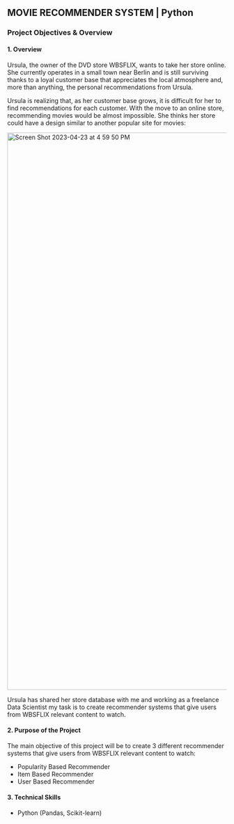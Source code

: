 ## MOVIE RECOMMENDER SYSTEM | Python

### Project Objectives & Overview
#### 1. Overview

Ursula, the owner of the DVD store WBSFLIX, wants to take her store online. She currently operates in a small town near Berlin and is still surviving thanks to a loyal customer base that appreciates the local atmosphere and, more than anything, the personal recommendations from Ursula.

Ursula is realizing that, as her customer base grows, it is difficult for her to find recommendations for each customer. With the move to an online store, recommending movies would be almost impossible. She thinks her store could have a design similar to another popular site for movies:

<img width="1280" alt="Screen Shot 2023-04-23 at 4 59 50 PM" src="https://user-images.githubusercontent.com/90986708/233847316-a883ccbd-2eac-431b-88ba-ad189d041659.png">



Ursula has shared her store database with me and working as a freelance Data Scientist my task is to create recommender systems that give users from WBSFLIX relevant content to watch.

#### 2. Purpose of the Project

The main objective of this project will be to create 3 different recommender systems that give users from WBSFLIX relevant content to watch:

- Popularity Based Recommender
- Item Based Recommender
- User Based Recommender

#### 3. Technical Skills

- Python (Pandas, Scikit-learn)
